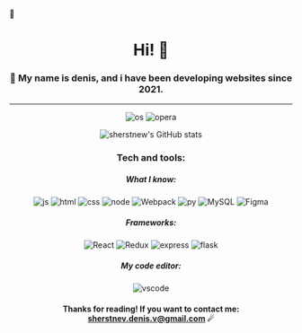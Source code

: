 :yawning_face: <div align="center">
# Hi! :wave:
### :water_buffalo: My name is denis, and i have been developing websites since 2021.
----
![os](	https://img.shields.io/badge/Windows-0078D6?style=for-the-badge&logo=windows&logoColor=white "os") ![opera](https://img.shields.io/badge/Opera-FF1B2D?style=for-the-badge&logo=Opera&logoColor=white "opera")

![sherstnew's GitHub stats](https://github-readme-stats.vercel.app/api?username=sherstnew&show_icons=true&theme=tokyonight)
### Tech and tools:
##### What I know:
![js](https://img.shields.io/badge/JavaScript-323330?style=for-the-badge&logo=javascript&logoColor=F7DF1E "js") ![html](https://img.shields.io/badge/HTML5-E34F26?style=for-the-badge&logo=html5&logoColor=white "html") ![css](https://img.shields.io/badge/CSS3-1572B6?style=for-the-badge&logo=css3&logoColor=white "css") ![node](https://img.shields.io/badge/Node.js-43853D?style=for-the-badge&logo=node.js&logoColor=white "node") ![Webpack](https://img.shields.io/badge/webpack-%238DD6F9.svg?style=for-the-badge&logo=webpack&logoColor=black) ![py](https://img.shields.io/badge/Python-14354C?style=for-the-badge&logo=python&logoColor=white "py") ![MySQL](https://img.shields.io/badge/mysql-%2300f.svg?style=for-the-badge&logo=mysql&logoColor=white) ![Figma](https://img.shields.io/badge/figma-%23F24E1E.svg?style=for-the-badge&logo=figma&logoColor=white)
##### Frameworks:
![React](https://img.shields.io/badge/react-%2320232a.svg?style=for-the-badge&logo=react&logoColor=%2361DAFB) ![Redux](https://img.shields.io/badge/redux-%23593d88.svg?style=for-the-badge&logo=redux&logoColor=white) ![express](https://img.shields.io/badge/Express.js-404D59?style=for-the-badge "express") ![flask](https://img.shields.io/badge/Flask-000000?style=for-the-badge&logo=flask&logoColor=white "flask")
##### My code editor:
![vscode](https://img.shields.io/badge/Visual_Studio_Code-0078D4?style=for-the-badge&logo=visual%20studio%20code&logoColor=white "vscode")

#### Thanks for reading! If you want to contact me: sherstnev.denis.v@gmail.com ☄
</div>
